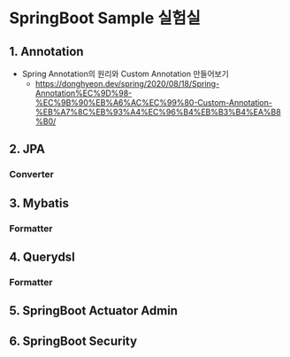# SpringBoot Sample 실험실

## 1. Annotation

- Spring Annotation의 원리와 Custom Annotation 만들어보기
  - https://donghyeon.dev/spring/2020/08/18/Spring-Annotation%EC%9D%98-%EC%9B%90%EB%A6%AC%EC%99%80-Custom-Annotation-%EB%A7%8C%EB%93%A4%EC%96%B4%EB%B3%B4%EA%B8%B0/

## 2. JPA

### Converter

## 3. Mybatis

### Formatter

## 4. Querydsl

### Formatter

## 5. SpringBoot Actuator Admin

## 6. SpringBoot Security